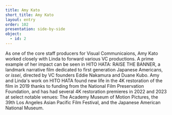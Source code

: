 ```yaml
---
title: Amy Kato
short_title: Amy Kato
layout: entry
order: 102
presentation: side-by-side
object:
  - id: 2
---
```


As one of the core staff producers for Visual Communicaions, Amy Kato worked closely with Linda to forward various VC productions. A prime example of her impact can be seen in HITO HATA: RAISE THE BANNER, a landmark narrative film dedicated to first generation Japanese Americans, or *issei*, directed by VC founders Eddie Nakamura and Duane Kubo. 
Amy and Linda's work on HITO HATA found new life in the 4K restoration of the film in 2019 thanks to funding from the National Film Preservation Foundation, and has had several 4K restoration premieres in 2022 and 2023 at select notable venues: The Academy Museum of Motion Pictures, the 39th Los Angeles Asian Pacific Film Festival, and the Japanese American National Museum. 
<!---
Decades after the completion of the film, Amy and Linda's impact on the Asian American community lives on through the presentation and amplification of films like HITO HATA that demonstrate the power of media to empower communities-namely, the Little Tokyo community in downtown Los Angeles.
--->
